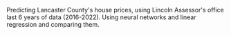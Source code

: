 Predicting Lancaster County's house prices, using Lincoln Assessor's office last 6 years of data (2016-2022).
Using neural networks and linear regression and comparing them.
